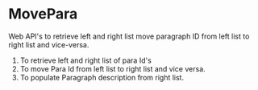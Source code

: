 # MovePara
Web API's to retrieve left and right list move paragraph ID from left list to right list and vice-versa.
1. To retrieve left and right list of para Id's
2. To move Para Id from left list to right list and vice versa.
3. To populate Paragraph description from right list.  

